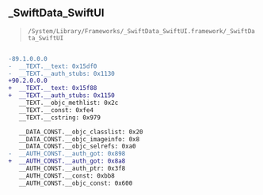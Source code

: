 ## _SwiftData_SwiftUI

> `/System/Library/Frameworks/_SwiftData_SwiftUI.framework/_SwiftData_SwiftUI`

```diff

-89.1.0.0.0
-  __TEXT.__text: 0x15df0
-  __TEXT.__auth_stubs: 0x1130
+90.2.0.0.0
+  __TEXT.__text: 0x15f88
+  __TEXT.__auth_stubs: 0x1150
   __TEXT.__objc_methlist: 0x2c
   __TEXT.__const: 0xfe4
   __TEXT.__cstring: 0x979

   __DATA_CONST.__objc_classlist: 0x20
   __DATA_CONST.__objc_imageinfo: 0x8
   __DATA_CONST.__objc_selrefs: 0xa0
-  __AUTH_CONST.__auth_got: 0x898
+  __AUTH_CONST.__auth_got: 0x8a8
   __AUTH_CONST.__auth_ptr: 0x3f8
   __AUTH_CONST.__const: 0xbb8
   __AUTH_CONST.__objc_const: 0x600

```
